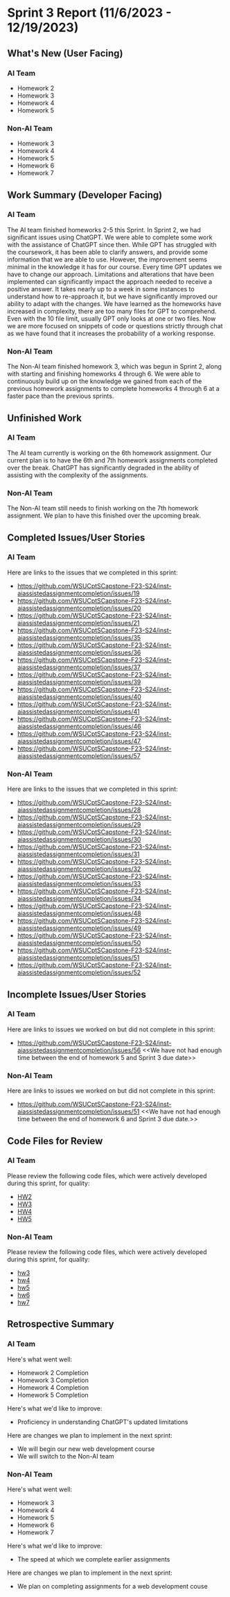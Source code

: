 # Sprint 3 Report (11/6/2023 - 12/19/2023)

## What's New (User Facing)
### AI Team
 * Homework 2
 * Homework 3
 * Homework 4
 * Homework 5

### Non-AI Team
 * Homework 3 
 * Homework 4
 * Homework 5
 * Homework 6
 * Homework 7

## Work Summary (Developer Facing)
### AI Team
The AI team finished homeworks 2-5 this Sprint. In Sprint 2, we had significant issues using ChatGPT. We were able to complete some work with the assistance of ChatGPT since then. While GPT has struggled with the coursework, it has been able to clarify answers, and provide some information that we are able to use. However, the improvement seems  minimal in the knowledge it has for our course. Every time GPT updates we have to change our approach. Limitations and alterations that have been implemented can significantly impact the approach needed to receive a positive answer. It takes nearly up to a week in some instances to understand how to re-approach it, but we have significantly improved our ability to adapt with the changes. We have learned as the homeworks have increased in complexity, there are too many files for GPT to comprehend. Even with the 10 file limit, usually GPT only looks at one or two files. Now we are more focused on snippets of code or questions strictly through chat as we have found that it increases the probability of a working response. 

### Non-AI Team
The Non-AI team finished homework 3, which was begun in Sprint 2, along with starting and finishing homeworks 4 through 6. We were able to continuously build up on the knowledge we gained from each of the previous homework assignments to complete homeworks 4 through 6 at a faster pace than the previous sprints. 

## Unfinished Work
### AI Team
The AI team currently is working on the 6th homework assignment. Our current plan is to have the 6th and 7th homework assignments completed over the break. ChatGPT has significantly degraded in the ability of assisting with the complexity of the assignments. 

### Non-AI Team
The Non-AI team still needs to finish working on the 7th homework assignment. We plan to have this finished over the upcoming break.

## Completed Issues/User Stories
### AI Team
Here are links to the issues that we completed in this sprint:

 * https://github.com/WSUCptSCapstone-F23-S24/inst-aiassistedassignmentcompletion/issues/19
 * https://github.com/WSUCptSCapstone-F23-S24/inst-aiassistedassignmentcompletion/issues/20
 * https://github.com/WSUCptSCapstone-F23-S24/inst-aiassistedassignmentcompletion/issues/21
 * https://github.com/WSUCptSCapstone-F23-S24/inst-aiassistedassignmentcompletion/issues/35
 * https://github.com/WSUCptSCapstone-F23-S24/inst-aiassistedassignmentcompletion/issues/36
 * https://github.com/WSUCptSCapstone-F23-S24/inst-aiassistedassignmentcompletion/issues/37
 * https://github.com/WSUCptSCapstone-F23-S24/inst-aiassistedassignmentcompletion/issues/39
 * https://github.com/WSUCptSCapstone-F23-S24/inst-aiassistedassignmentcompletion/issues/40
 * https://github.com/WSUCptSCapstone-F23-S24/inst-aiassistedassignmentcompletion/issues/41
 * https://github.com/WSUCptSCapstone-F23-S24/inst-aiassistedassignmentcompletion/issues/46
 * https://github.com/WSUCptSCapstone-F23-S24/inst-aiassistedassignmentcompletion/issues/47
 * https://github.com/WSUCptSCapstone-F23-S24/inst-aiassistedassignmentcompletion/issues/57



### Non-AI Team
Here are links to the issues that we completed in this sprint:

 * https://github.com/WSUCptSCapstone-F23-S24/inst-aiassistedassignmentcompletion/issues/28
 * https://github.com/WSUCptSCapstone-F23-S24/inst-aiassistedassignmentcompletion/issues/29
 * https://github.com/WSUCptSCapstone-F23-S24/inst-aiassistedassignmentcompletion/issues/30
 * https://github.com/WSUCptSCapstone-F23-S24/inst-aiassistedassignmentcompletion/issues/31
 * https://github.com/WSUCptSCapstone-F23-S24/inst-aiassistedassignmentcompletion/issues/32
 * https://github.com/WSUCptSCapstone-F23-S24/inst-aiassistedassignmentcompletion/issues/33
 * https://github.com/WSUCptSCapstone-F23-S24/inst-aiassistedassignmentcompletion/issues/34
 * https://github.com/WSUCptSCapstone-F23-S24/inst-aiassistedassignmentcompletion/issues/48
 * https://github.com/WSUCptSCapstone-F23-S24/inst-aiassistedassignmentcompletion/issues/49
 * https://github.com/WSUCptSCapstone-F23-S24/inst-aiassistedassignmentcompletion/issues/50
 * https://github.com/WSUCptSCapstone-F23-S24/inst-aiassistedassignmentcompletion/issues/51
 * https://github.com/WSUCptSCapstone-F23-S24/inst-aiassistedassignmentcompletion/issues/52
 
 ## Incomplete Issues/User Stories
 ### AI Team
 Here are links to issues we worked on but did not complete in this sprint:
 
 * https://github.com/WSUCptSCapstone-F23-S24/inst-aiassistedassignmentcompletion/issues/56 <<We have not had enough time between the end of homework 5 and Sprint 3 due date>>
 

 ### Non-AI Team
 Here are links to issues we worked on but did not complete in this sprint:
 
 * https://github.com/WSUCptSCapstone-F23-S24/inst-aiassistedassignmentcompletion/issues/51 <<We have not had enough time between the end of homework 6 and Sprint 3 due date.>>


## Code Files for Review
### AI Team
Please review the following code files, which were actively developed during this sprint, for quality:
 * [HW2](https://github.com/WSUCptSCapstone-F23-S24/inst-aiassistedassignmentcompletion/tree/AI/hw2)
 * [HW3](https://github.com/WSUCptSCapstone-F23-S24/inst-aiassistedassignmentcompletion/tree/AI/HW3)
 * [HW4](https://github.com/WSUCptSCapstone-F23-S24/inst-aiassistedassignmentcompletion/tree/AI/HW4)
 * [HW5](https://github.com/WSUCptSCapstone-F23-S24/inst-aiassistedassignmentcompletion/tree/AI/HW5)

### Non-AI Team
Please review the following code files, which were actively developed during this sprint, for quality:
 * [hw3](https://github.com/WSUCptSCapstone-F23-S24/inst-aiassistedassignmentcompletion/tree/Non-AI/hw3)
 * [hw4](https://github.com/WSUCptSCapstone-F23-S24/inst-aiassistedassignmentcompletion/tree/Non-AI/hw4)
 * [hw5](https://github.com/WSUCptSCapstone-F23-S24/inst-aiassistedassignmentcompletion/tree/Non-AI/hw5/hw5)
 * [hw6](https://github.com/WSUCptSCapstone-F23-S24/inst-aiassistedassignmentcompletion/tree/Non-AI/hw6)
 * [hw7](https://github.com/WSUCptSCapstone-F23-S24/inst-aiassistedassignmentcompletion/tree/Non-AI/hw7)

## Retrospective Summary
### AI Team
Here's what went well:
  * Homework 2 Completion
  * Homework 3 Completion
  * Homework 4 Completion
  * Homework 5 Completion
 
Here's what we'd like to improve:
   * Proficiency in understanding ChatGPT's updated limitations 
  
Here are changes we plan to implement in the next sprint:
   * We will begin our new web development course
   * We will switch to the Non-AI team
### Non-AI Team
Here's what went well:
  * Homework 3
  * Homework 4
  * Homework 5
  * Homework 6
  * Homework 7
 
Here's what we'd like to improve:
   * The speed at which we complete earlier assignments
  
Here are changes we plan to implement in the next sprint:
   * We plan on completing assignments for a web development couse
